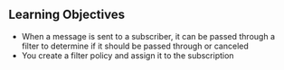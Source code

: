 ## Learning Objectives

* When a message is sent to a subscriber, it can be passed through a filter to determine if it should be passed through or canceled
* You create a filter policy and assign it to the subscription